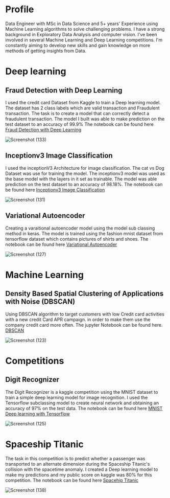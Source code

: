 <h1>Profile</h1>
Data Engineer with MSc in Data Science and 5+ years' Experience using Machine Learning algorithms to solve challenging problems. I have a strong background in Exploratory Data Analysis and computer vision. I’ve been involved in several Machine Learning and Deep Learning competitions. I'm constantly aiming to develop new skills and gain knowledge on more methods of getting insights from Data.



<h1>Deep learning</h1>
<h2> Fraud Detection with Deep Learning</h2>
I used the credit card Dataset from Kaggle to train a Deep learning model. The dataset has 2 class labels which are valid transaction and Fraudulent transaction. The task is to create a model that can correctly detect a fraudulent transaction. The model I built was able to make prediction on the test dataset to an accuracy of 99.9%
The notebook can be found here
<a href='https://nbviewer.org/github/Ayoola17/Deep-learning-Notebook/blob/main/Deep%20learning/Fraud_detection_with_Deep_learning_.ipynb'>Fraud Detection with Deep Learning</a>

![Screenshot (133)](https://user-images.githubusercontent.com/16554628/210299194-b44441c0-2ce0-4a06-89b3-abe98f70cabc.png)

<h2>Inceptionv3 Image Classification</h2>
I used the inceptionV3 Architecture for image classification. The cat vs Dog Dataset was use for training the model. The inceptionv3 model was used as the base model with the layers in it set as trainable. The model was able prediction on the test dataset to an accuracy of 98.18%. The notebook can be found here
<a href='https://github.com/Ayoola17/Deep-learning-Notebook/blob/main/Deep%20learning/Inceptionv3_image_classification.ipynb'>Inceptionv3 Image Classification</a>

![Screenshot (131)](https://user-images.githubusercontent.com/16554628/210192995-f5b9f0df-e79b-4407-8b4b-05af9e8daadc.png)

<h2> Variational Autoencoder</h2>
Creating a varaitional autoencoder model using the model sub classing method in keras. The model is trained using the fashion mnist dataset from tensorflow dataset which contains pictures of shirts and shoes. The notebook can be found here
<a href='https://github.com/Ayoola17/Deep-learning-Notebook/blob/main/Deep%20learning/VAE_subclassing.ipynb'> Variational Autoencoder</a>

![Screenshot (127)](https://user-images.githubusercontent.com/16554628/210160344-6bfe6f18-d57e-4811-b4fb-e298fc840e9e.png)


<h1>Machine Learning</h1>
<h2>Density Based Spatial Clustering of Applications with Noise (DBSCAN)</h2>
Using DBSCAN algorithm to target customers with low Credit card activities with a new credit Card APR campaign. in order to make them use the company credit card more often. The jupyter Notebook can be found here.
<a href='https://nbviewer.org/github/Ayoola17/Machine-learning-Notebook/blob/main/Machine%20learning%20notebook/Unsupervised%20ML/dbscan.ipynb'>DBSCAN</a>

![Screenshot (123)](https://user-images.githubusercontent.com/16554628/210121852-aa5e9287-840f-4da7-9a8a-b7c4b171e2eb.png)

<h1>Competitions</h1>
<h2> Digit Recognizer</h2>
The Digit Recognizer is a kaggle competition using the MNIST dataset to train a simple deep learning model for image recognition. I used the Tensorflow subclassing model to create neural network and obtaining an accuracy of 97% on the test data. The notebook can be found here
<a href='https://github.com/Ayoola17/competion-notebook/blob/bf92182108e962e8b8dab3eeaba52bf0259772f5/MNIST%20simple%20Deep%20learning%20with%20Tensorflow.ipynb'>MNIST Deep learning with Tensorflow</a> 


![Screenshot (125)](https://user-images.githubusercontent.com/16554628/210122173-745e3eb2-5e4b-4a8b-941d-549270dcb92f.png)

<h1>Spaceship Titanic</h1>
The task in this competition is to predict whether a passenger was transported to an alternate dimension during the Spaceship Titanic's collision with the spacetime anomaly. I created a Deep learning model to make my predictions and my public score on kaggle was 80% for this competition.
The notebook can be found here
<a href='https://github.com/Ayoola17/competion-notebook/blob/main/Spaceship_Titanic.ipynb'>Spacehip Titanic</a>

![Screenshot (138)](https://user-images.githubusercontent.com/16554628/210489373-1f50460c-b13a-4375-a362-c7a5cc8b04f5.png)
